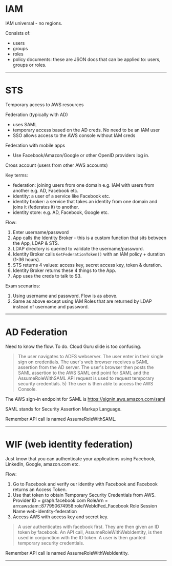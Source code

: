 # IAM

IAM universal - no regions.

Consists of:
- users
- groups
- roles
- policy documents: these are JSON docs that can be applied to: users, groups or roles.

---

# STS

Temporary access to AWS resources

Federation (typically with AD)
- uses SAML
- temporary access based on the AD creds. No need to be an IAM user
- SSO allows access to the AWS console without IAM creds

Federation with mobile apps
- Use Facebook/Amazon/Google or other OpenID providers log in.

Cross account (users from other AWS accounts)

Key terms:
- federation: joining users from one domain e.g. IAM with users from another e.g. AD, Facebook etc.
- identity: a user of a service like Facebook etc.
- identity broker: a service that takes an identity from one domain and joins it (federates it) to another.
- identity store: e.g. AD, Facebook, Google etc.

Flow:
1. Enter username/password
2. App calls the Identity Broker - this is a custom function that sits between the App, LDAP & STS.
3. LDAP directory is queried to validate the username/password.
4. Identity Broker calls `GetFederationToken()` with an IAM policy + duration (1-36 hours).
5. STS returns 4 values: access key, secret access key, token & duration.
6. Identity Broker returns these 4 things to the App.
7. App uses the creds to talk to S3.

Exam scenarios:

1. Using username and password. Flow is as above.
2. Same as above except using IAM Roles that are returned by LDAP instead of username and password.

---

# AD Federation

Need to know the flow. To do. Cloud Guru slide is too confusing.

> The user navigates to ADFS webserver. The user enter in their single sign on credentials. The user's web browser receives a SAML assertion from the AD server. The user's browser then posts the SAML assertion to the AWS SAML end point for SAML and the AssumeRoleWithSAML API request is used to request temporary security credentials. 5) The user is then able to access the AWS Console.

The AWS sign-in endpoint for SAML is https://signin.aws.amazon.com/saml

SAML stands for Security Assertion Markup Language.

Remember API call is named AssumeRoleWithSAML.

---

# WIF (web identity federation)

Just know that you can authenticate your applications using Facebook, LinkedIn, Google, amazon.com etc.

Flow:

1. Go to Facebook and verify our identity with Facebook and Facebook returns an Access Token.
2. Use that token to obtain Temporary Security Credentials from AWS. Provider ID = graph.facebook.com RoleArn = arn:aws:iam::877950674958:role/WebIdFed_Facebook Role Session Name web-identity-federation
3. Access AWS with access key and secret key.

> A user authenticates with facebook first. They are then given an ID token by facebook. An API call, AssumeRoleWithWebIdentity, is then used in conjunction with the ID token. A user is then granted temporary security credentials.

Remember API call is named AssumeRoleWithWebIdentity.

---

